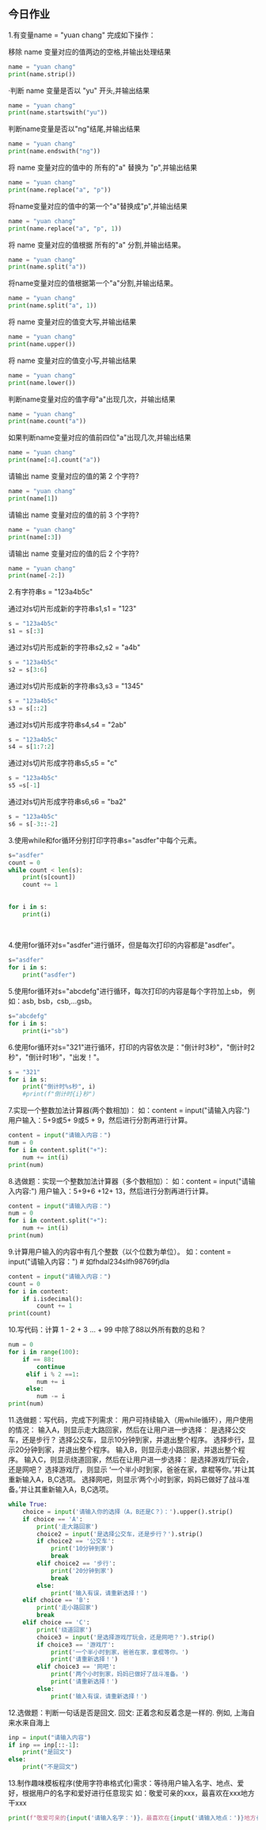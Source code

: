 ## 今日作业

1.有变量name = "yuan chang" 完成如下操作：

移除 name 变量对应的值两边的空格,并输出处理结果

```python
name = "yuan chang" 
print(name.strip())
```



·判断 name 变量是否以 "yu" 开头,并输出结果

```python
name = "yuan chang" 
print(name.startswith("yu"))

```



判断name变量是否以"ng"结尾,并输出结果

```python
name = "yuan chang" 
print(name.endswith("ng"))
```



将 name 变量对应的值中的 所有的"a" 替换为 "p",并输出结果

```python
name = "yuan chang" 
print(name.replace("a", "p"))
```



将name变量对应的值中的第一个"a"替换成"p",并输出结果

```python
name = "yuan chang" 
print(name.replace("a", "p", 1))
```



将 name 变量对应的值根据 所有的"a" 分割,并输出结果。

```python
name = "yuan chang" 
print(name.split("a"))
```



将name变量对应的值根据第一个"a"分割,并输出结果。

```python
name = "yuan chang" 
print(name.split("a", 1))
```



将 name 变量对应的值变大写,并输出结果

```python
name = "yuan chang" 
print(name.upper())
```



将 name 变量对应的值变小写,并输出结果

````python
name = "yuan chang" 
print(name.lower())
````



判断name变量对应的值字母"a"出现几次，并输出结果

``` python
name = "yuan chang" 
print(name.count("a"))
```



如果判断name变量对应的值前四位"a"出现几次,并输出结果

```python
name = "yuan chang" 
print(name[:4].count("a"))
```



请输出 name 变量对应的值的第 2 个字符?

```python
name = "yuan chang" 
print(name[1])
```



请输出 name 变量对应的值的前 3 个字符?

```python
name = "yuan chang" 
print(name[:3])
```



请输出 name 变量对应的值的后 2 个字符?

```python
name = "yuan chang" 
print(name[-2:])
```



2.有字符串s = "123a4b5c"

通过对s切片形成新的字符串s1,s1 = "123"

```python
s = "123a4b5c"
s1 = s[:3]

```



通过对s切片形成新的字符串s2,s2 = "a4b"

```python
s = "123a4b5c"
s2 = s[3:6]
```



通过对s切片形成新的字符串s3,s3 = "1345"

```python
s = "123a4b5c"
s3 = s[::2]
```



通过对s切片形成字符串s4,s4 = "2ab"

```python
s = "123a4b5c"
s4 = s[1:7:2]
```



通过对s切片形成字符串s5,s5 = "c"

```python
s = "123a4b5c"
s5 =s[-1]
```



通过对s切片形成字符串s6,s6 = "ba2"

```python
s = "123a4b5c"
s6 = s[-3::-2]
```



3.使用while和for循环分别打印字符串s="asdfer"中每个元素。

```python
s="asdfer"
count = 0
while count < len(s):
    print(s[count])
    count += 1
    
   
for i in s:
    print(i)
    
    
```



4.使用for循环对s="asdfer"进行循环，但是每次打印的内容都是"asdfer"。

```python
s="asdfer"
for i in s:
    print("asdfer")
```



5.使用for循环对s="abcdefg"进行循环，每次打印的内容是每个字符加上sb， 例如：asb, bsb，csb,...gsb。

```python
s="abcdefg"
for i in s:
    print(i+"sb")
```



6.使用for循环对s="321"进行循环，打印的内容依次是："倒计时3秒"，"倒计时2秒"，"倒计时1秒"，"出发！"。

```python
s = "321"
for i in s:
    print("倒计时%s秒", i)
    #print(f"倒计时{i}秒")
```



7.实现一个整数加法计算器(两个数相加)：
如：content = input("请输入内容:") 用户输入：5+9或5+ 9或5 + 9，然后进行分割再进行计算。

```python
content = input("请输入内容：")
num = 0
for i in content.split("+"):
    num += int(i)
print(num)
```



8.选做题：实现一个整数加法计算器（多个数相加）：
如：content = input("请输入内容:") 用户输入：5+9+6 +12+ 13，然后进行分割再进行计算。

```python
content = input("请输入内容：")
num = 0
for i in content.split("+"):
    num += int(i)
print(num)
```



9.计算用户输入的内容中有几个整数（以个位数为单位）。
如：content = input("请输入内容：") # 如fhdal234slfh98769fjdla

```python
content = input("请输入内容：")
count = 0
for i in content:
    if i.isdecimal():
        count += 1
print(count)
```



10.写代码：计算 1 - 2 + 3 ... + 99 中除了88以外所有数的总和？

```python
num = 0
for i in range(100):
    if == 88:
        continue
     elif i % 2 ==1:
        num += i
     else:
        num -= i
print(num)
```



11.选做题：写代码，完成下列需求：
用户可持续输入（用while循环），用户使用的情况：
输入A，则显示走大路回家，然后在让用户进一步选择：
是选择公交车，还是步行？
选择公交车，显示10分钟到家，并退出整个程序。
选择步行，显示20分钟到家，并退出整个程序。
输入B，则显示走小路回家，并退出整个程序。
输入C，则显示绕道回家，然后在让用户进一步选择：
是选择游戏厅玩会，还是网吧？
选择游戏厅，则显示 ‘一个半小时到家，爸爸在家，拿棍等你。’并让其重新输入A，B,C选项。
选择网吧，则显示‘两个小时到家，妈妈已做好了战斗准备。’并让其重新输入A，B,C选项。

```python
while True:
    choice = input('请输入你的选择（A，B还是C？）：').upper().strip()
    if choice == 'A':
        print('走大路回家')
        choice2 = input('是选择公交车，还是步行？').strip()
        if choice2 == '公交车':
            print('10分钟到家')
            break
        elif choice2 == '步行':
            print('20分钟到家')
            break
        else:
            print('输入有误，请重新选择！')
    elif choice == 'B':
        print('走小路回家')
        break
    elif choice == 'C':
        print('绕道回家')
        choice3 = input('是选择游戏厅玩会，还是网吧？').strip()
        if choice3 == '游戏厅':
            print('一个半小时到家，爸爸在家，拿棍等你。')
            print('请重新选择！')
        elif choice3 == '网吧':
            print('两个小时到家，妈妈已做好了战斗准备。')
            print('请重新选择！')
        else:
            print('输入有误，请重新选择！')
```



12.选做题：判断⼀句话是否是回⽂. 回⽂: 正着念和反着念是⼀样的. 例如, 上海⾃来⽔来⾃海上

```python
inp = input("请输入内容")
if inp == inp[::-1]:
    print("是回文")
else:
	print("不是回文")
```



13.制作趣味模板程序(使用字符串格式化)需求：等待⽤户输⼊名字、地点、爱好，根据⽤户的名字和爱好进行任意现实 如：敬爱可亲的xxx，最喜欢在xxx地⽅⼲xxx

```python
print(f"敬爱可亲的{input('请输入名字：')}，最喜欢在{input('请输入地点：')}地⽅{input('请输入爱好：')}")

```

